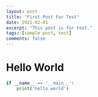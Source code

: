```yaml
---
layout: post
title: "First Post For Test"
date: 2021-02-01
excerpt: "This post is for test."
tags: [sample post, test]
comments: false
---
```


# Hello World
```python
if __name__ == '__main__':
    print('hello world')
```
